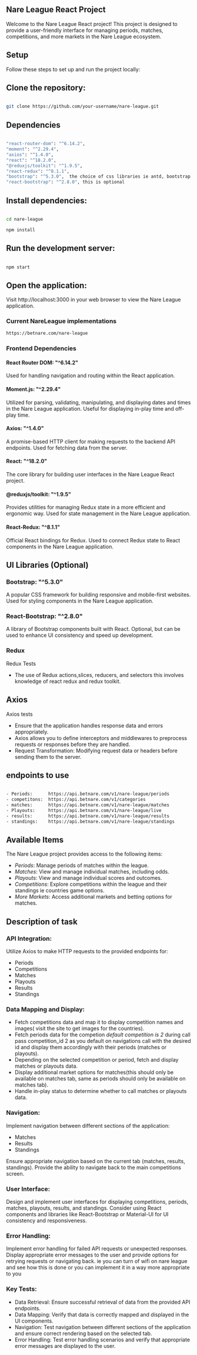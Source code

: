 ## Nare League React Project
Welcome to the Nare League React project! This project is designed to provide a user-friendly interface for managing periods, matches, competitions, and more markets in the Nare League ecosystem.

## Setup
Follow these steps to set up and run the project locally:

## Clone the repository:

```bash

git clone https://github.com/your-username/nare-league.git
```
## Dependencies 

```bash 

"react-router-dom": "^6.14.2",
"moment": "^2.29.4",
"axios": "^1.4.0",
"react": "^18.2.0",
"@reduxjs/toolkit": "^1.9.5",
"react-redux": "^8.1.1",
"bootstrap": "^5.3.0",  the choice of css libraries ie antd, bootstrap or mui is upto you
"react-bootstrap": "^2.8.0", this is optional


````

## Install dependencies:

```bash

cd nare-league

npm install
```
## Run the development server:

```bash

npm start
```


## Open the application:

Visit http://localhost:3000 in your web browser to view the Nare League application.


### Current NareLeague implementations
```bash
https://betnare.com/nare-league
```

### Frontend Dependencies
#### React Router DOM: "^6.14.2"

Used for handling navigation and routing within the React application.
#### Moment.js: "^2.29.4"

Utilized for parsing, validating, manipulating, and displaying dates and times in the Nare League application. Useful for displaying in-play time and off-play time.
#### Axios: "^1.4.0"

A promise-based HTTP client for making requests to the backend API endpoints. Used for fetching data from the server.
#### React: "^18.2.0"

The core library for building user interfaces in the Nare League React project.
#### @reduxjs/toolkit: "^1.9.5"

Provides utilities for managing Redux state in a more efficient and ergonomic way. Used for state management in the Nare League application.
#### React-Redux: "^8.1.1"

Official React bindings for Redux. Used to connect Redux state to React components in the Nare League application.

## UI Libraries (Optional)
### Bootstrap: "^5.3.0"

A popular CSS framework for building responsive and mobile-first websites. Used for styling components in the Nare League application.
### React-Bootstrap: "^2.8.0"

A library of Bootstrap components built with React. Optional, but can be used to enhance UI consistency and speed up development.
 
### Redux
Redux Tests
- The use of Redux actions,slices, reducers, and selectors this involves knowledge of react redux and redux toolkit. 



## Axios 
Axios tests
- Ensure that the application handles response data and errors appropriately.
- Axios allows you to define interceptors and middlewares to preprocess requests or responses before they are handled.
-  Request Transformation: Modifying request data or headers before sending them to the server.


## endpoints to use 

```bash

- Periods:      https://api.betnare.com/v1/nare-league/periods
- competitons:  https://api.betnare.com/v1/categories
- matches:      https://api.betnare.com/v1/nare-league/matches
- Playouts:     https://api.betnare.com/v1/nare-league/live
- results:      https://api.betnare.com/v1/nare-league/results
- standings:    https://api.betnare.com/v1/nare-league/standings

```


## Available Items
The Nare League project provides access to the following items:

- *Periods*: Manage periods of matches within the league.
- *Matches*: View and manage individual matches, including odds.
- *Playouts*: View and manage individual scores and outcomes.
- *Competitions*: Explore competitions within the league and their standings ie countries game options.
- *More Markets*: Access additional markets and betting options for matches.

## Description of task

### API Integration:

Utilize Axios to make HTTP requests to the provided endpoints for:
- Periods
- Competitions
- Matches
- Playouts
- Results
- Standings

### Data Mapping and Display:

- Fetch competitions data and map it to display competition names and images( visit the site to get images for the countries).
- Fetch periods data for the competion *default competition is 2*  during call pass competition_id 2 as you default on navigations call with the desired id and display them accordingly with their periods (matches or playouts).
- Depending on the selected competition or period, fetch and display matches or playouts data.
- Display additional market options for matches(this should only be available on matches tab, same as periods should only be available on matches tab).
- Handle in-play status to determine whether to call matches or playouts data.

### Navigation:

Implement navigation between different sections of the application:
- Matches
- Results
- Standings

Ensure appropriate navigation based on the current tab (matches, results, standings).
Provide the ability to navigate back to the main competitions screen.
### User Interface:

Design and implement user interfaces for displaying competitions, periods, matches, playouts, results, and standings.
Consider using React components and libraries like React-Bootstrap or Material-UI for UI consistency and responsiveness.

### Error Handling:

Implement error handling for failed API requests or unexpected responses.
Display appropriate error messages to the user and provide options for retrying requests or navigating back. ie you can turn of wifi on nare league and see how this is done or you can implement it in a way more appropriate to you


### Key Tests:
- Data Retrieval: Ensure successful retrieval of data from the provided API endpoints.
- Data Mapping: Verify that data is correctly mapped and displayed in the UI components.
- Navigation: Test navigation between different sections of the application and ensure correct rendering based on the selected tab.
- Error Handling: Test error handling scenarios and verify that appropriate error messages are displayed to the user.
